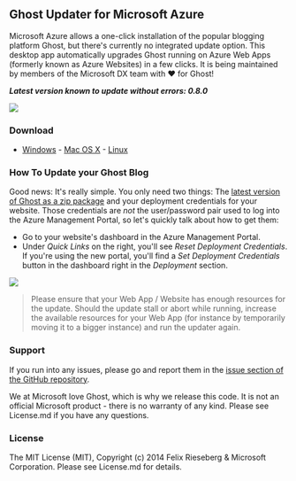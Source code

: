 ## Ghost Updater for Microsoft Azure
Microsoft Azure allows a one-click installation of the popular blogging platform Ghost, but there's currently no integrated update option. This desktop app automatically upgrades Ghost running on Azure Web Apps (formerly known as Azure Websites) in a few clicks. It is being maintained by members of the Microsoft DX team with :heart: for Ghost!

***Latest version known to update without errors: 0.8.0***

![](https://raw.githubusercontent.com/felixrieseberg/Ghost-Updater-Azure/master/docs/screens.png)

### Download
- [Windows](https://github.com/felixrieseberg/Ghost-Updater-Azure/releases/download/v0.6.1/GhostUpdater-0.6.1-win.zip) - [Mac OS X](https://github.com/felixrieseberg/Ghost-Updater-Azure/releases/download/v0.6.1/GhostUpdater-0.6.1-osx.dmg) - [Linux](https://github.com/felixrieseberg/Ghost-Updater-Azure/releases/download/v0.6.1/GhostUpdater-0.6.1-linux.zip)

### How To Update your Ghost Blog
Good news: It's really simple. You only need two things: The [latest version of Ghost as a zip package](https://ghost.org/download) and your deployment credentials for your website. Those credentials are _not_ the user/password pair used to log into the Azure Management Portal, so let's quickly talk about how to get them:

- Go to your website's dashboard in the Azure Management Portal. 
- Under *Quick Links* on the right, you'll see *Reset Deployment Credentials*. If you're using the new portal, you'll find a *Set Deployment Credentials* button in the dashboard right in the *Deployment* section.

![](https://raw.githubusercontent.com/felixrieseberg/Ghost-Updater-Azure/master/docs/password-screen2.png)

> Please ensure that your Web App / Website has enough resources for the update. Should the update stall or abort while running, increase the available resources for your Web App (for instance by temporarily moving it to a bigger instance) and run the updater again.

### Support
If you run into any issues, please go and report them in the [issue section of the GitHub repository](https://github.com/felixrieseberg/Ghost-Updater-Azure/issues).

We at Microsoft love Ghost, which is why we release this code. It is not an official Microsoft product - there is no warranty of any kind. Please see License.md if you have any questions.

### License
The MIT License (MIT), Copyright (c) 2014 Felix Rieseberg & Microsoft Corporation. Please see License.md for details.
